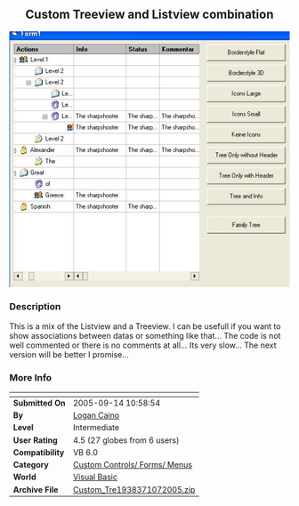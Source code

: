 ﻿<div align="center">

## Custom Treeview and Listview combination

<img src="PIC20051071010205962.JPG">
</div>

### Description

This is a mix of the Listview and a Treeview. I can be usefull if you want to show associations between datas or something like that... The code is not well commented or there is no comments at all... Its very slow... The next version will be better I promise...
 
### More Info
 


<span>             |<span>
---                |---
**Submitted On**   |2005-09-14 10:58:54
**By**             |[Logan Caino](https://github.com/Planet-Source-Code/PSCIndex/blob/master/ByAuthor/logan-caino.md)
**Level**          |Intermediate
**User Rating**    |4.5 (27 globes from 6 users)
**Compatibility**  |VB 6\.0
**Category**       |[Custom Controls/ Forms/  Menus](https://github.com/Planet-Source-Code/PSCIndex/blob/master/ByCategory/custom-controls-forms-menus__1-4.md)
**World**          |[Visual Basic](https://github.com/Planet-Source-Code/PSCIndex/blob/master/ByWorld/visual-basic.md)
**Archive File**   |[Custom\_Tre1938371072005\.zip](https://github.com/Planet-Source-Code/logan-caino-custom-treeview-and-listview-combination__1-62805/archive/master.zip)








